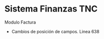 Sistema Finanzas TNC
====================

Modulo Factura

- Cambios de posición de campos. Linea 638
